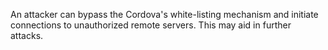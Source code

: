 
An attacker can bypass the Cordova's white-listing mechanism and
initiate connections to unauthorized remote servers. This may aid in
further attacks.
